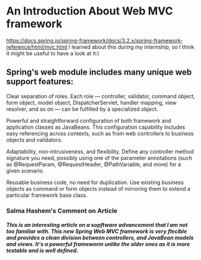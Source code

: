 # An Introduction About Web MVC framework
https://docs.spring.io/spring-framework/docs/3.2.x/spring-framework-reference/html/mvc.html
I learned about this during my internship, so I think it might be useful to have a look at it:)

## Spring's web module includes many unique web support features:

Clear separation of roles. Each role — controller, validator, command object, form object, model object, DispatcherServlet, handler mapping, view resolver, and so on — can be fulfilled by a specialized object.

Powerful and straightforward configuration of both framework and application classes as JavaBeans. This configuration capability includes easy referencing across contexts, such as from web controllers to business objects and validators.

Adaptability, non-intrusiveness, and flexibility. Define any controller method signature you need, possibly using one of the parameter annotations (such as @RequestParam, @RequestHeader, @PathVariable, and more) for a given scenario.

Reusable business code, no need for duplication. Use existing business objects as command or form objects instead of mirroring them to extend a particular framework base class.


### Salma Hashem's Comment on Article
##### This is an interesting article on a sopftware advancement that I am not too familiar with. This new Spring Web MVC framework is very flecible and provides a clean division between controllers, and JavaBean models and views. It's a powerful frameworm unlike the older ones as it is more testable and is well defined.